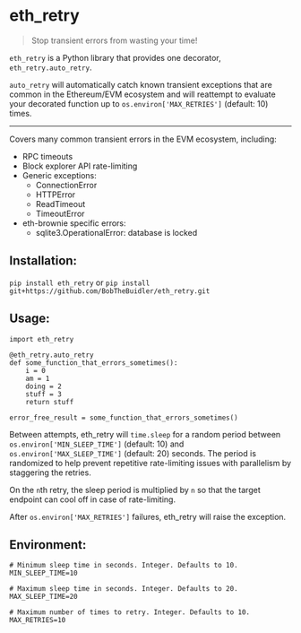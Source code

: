 
# eth_retry
> Stop transient errors from wasting your time!

`eth_retry` is a Python library that provides one decorator, `eth_retry.auto_retry`.

`auto_retry` will automatically catch known transient exceptions that are common in the Ethereum/EVM ecosystem and will reattempt to evaluate your decorated function up to `os.environ['MAX_RETRIES']` (default: 10) times.

------------

Covers many common transient errors in the EVM ecosystem, including:
- RPC timeouts
- Block explorer API rate-limiting
- Generic exceptions:
  - ConnectionError
  - HTTPError
  - ReadTimeout
  - TimeoutError
- eth-brownie specific errors:
  - sqlite3.OperationalError: database is locked

## Installation:
`pip install eth_retry`
or
`pip install git+https://github.com/BobTheBuidler/eth_retry.git`

## Usage:
```
import eth_retry

@eth_retry.auto_retry
def some_function_that_errors_sometimes():
    i = 0
    am = 1
    doing = 2
    stuff = 3
    return stuff

error_free_result = some_function_that_errors_sometimes()
```

Between attempts, eth_retry will `time.sleep` for a random period between `os.environ['MIN_SLEEP_TIME']` (default: 10) and `os.environ['MAX_SLEEP_TIME']` (default: 20) seconds. The period is randomized to help prevent repetitive rate-limiting issues with parallelism by staggering the retries.

On the `n`th retry, the sleep period is multiplied by `n` so that the target endpoint can cool off in case of rate-limiting.

After `os.environ['MAX_RETRIES']` failures, eth_retry will raise the exception.

## Environment:
```
# Minimum sleep time in seconds. Integer. Defaults to 10.
MIN_SLEEP_TIME=10

# Maximum sleep time in seconds. Integer. Defaults to 20.
MAX_SLEEP_TIME=20

# Maximum number of times to retry. Integer. Defaults to 10.
MAX_RETRIES=10
```